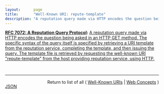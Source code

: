 ```yaml
---
layout:      page
title:       "Well-Known URI: repute-template"
description: "A reputation query made via HTTP encodes the question being asked in an HTTP GET method.  The specific syntax of the query itself is specified by retrieving a URI template from the reputation service, completing the template, and then issuing the query. The template file is retrieved by requesting the well-known URI \"repute-template\" from the host providing reputation service, using HTTP."
---
```


**[RFC 7072: A Reputation Query Protocol](/specs/IETF/RFC/7072 "This document defines a mechanism to conduct queries for reputation information over the HyperText Transfer Protocol (HTTP) using JavaScript Object Notation (JSON) as the payload meta-format."):** [A reputation query made via HTTP encodes the question being asked in an HTTP GET method.  The specific syntax of the query itself is specified by retrieving a URI template from the reputation service, completing the template, and then issuing the query. The template file is retrieved by requesting the well-known URI "repute-template" from the host providing reputation service, using HTTP.](http://tools.ietf.org/html/rfc7072#section-3 "Read documentation for Well-Known URI &#34;repute-template&#34;")

<br/>
<hr/>

<p style="float : left"><a href="repute-template.json" title="JSON representing this particular Web Concept value">JSON</a></p>
<p style="text-align: right">Return to list of all ( <a href="../well-known-uris">Well-Known URIs</a> | <a href="../">Web Concepts</a> )</p>
